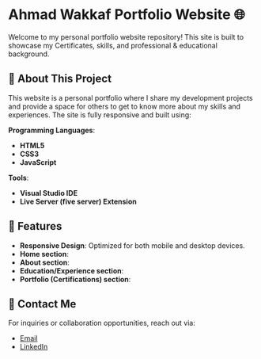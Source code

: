 # Ahmad Wakkaf Portfolio Website 🌐

Welcome to my personal portfolio website repository! This site is built to showcase my Certificates, skills, and professional & educational  background.


## 🚀 About This Project

This website is a personal portfolio where I share my development projects and provide a space for others to get to know more about my skills and experiences. The site is fully responsive and built using:

**Programming Languages**:

- **HTML5**
- **CSS3**
- **JavaScript**

**Tools**:
- **Visual Studio IDE**
- **Live Server (five server) Extension**



## 📂 Features

- **Responsive Design**: Optimized for both mobile and desktop devices.
- **Home section**: 
- **About section**:
- **Education/Experience section**: 
- **Portfolio (Certifications) section**:



## 📧 Contact Me

For inquiries or collaboration opportunities, reach out via:
- [Email](mailto:ahmad.wakkaf8@gmail.com)
- [LinkedIn](https://www.linkedin.com/in/ahmad-wakkaf/)
